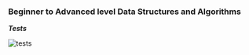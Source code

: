### Beginner to Advanced level Data Structures and Algorithms

***Tests***

![tests](https://github.com/projectfinalaudio/DSA-TypeScript-/blob/master/previews/number_reversal_tests.PNG?raw=true)
